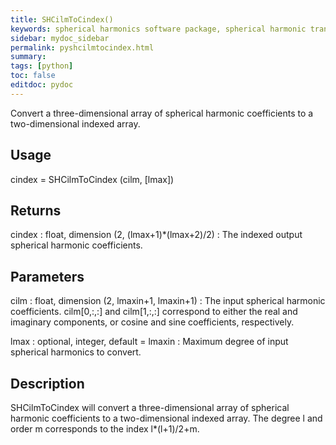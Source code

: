 ```yaml
---
title: SHCilmToCindex()
keywords: spherical harmonics software package, spherical harmonic transform, legendre functions, multitaper spectral analysis, Python, gravity, magnetic field
sidebar: mydoc_sidebar
permalink: pyshcilmtocindex.html
summary:
tags: [python]
toc: false
editdoc: pydoc
---
```


Convert a three-dimensional array of spherical harmonic coefficients to a two-dimensional indexed array.

## Usage

cindex = SHCilmToCindex (cilm, [lmax])

## Returns

cindex : float, dimension (2, (lmax+1)\*(lmax+2)/2)
:   The indexed output spherical harmonic coefficients.

## Parameters

cilm : float, dimension (2, lmaxin+1, lmaxin+1)
:   The input spherical harmonic coefficients. cilm[0,:,:] and cilm[1,:,:] correspond to either the real and imaginary components, or cosine and sine coefficients, respectively.

lmax : optional, integer, default = lmaxin
:   Maximum degree of input spherical harmonics to convert.

## Description

SHCilmToCindex will convert a three-dimensional array of spherical harmonic coefficients to a two-dimensional indexed array.  The degree l and order m corresponds to the index l\*(l+1)/2+m.
